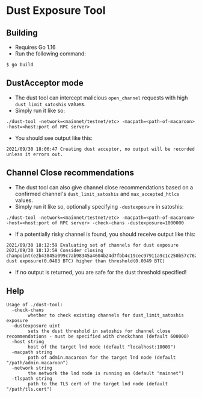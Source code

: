 # Dust Exposure Tool

## Building
- Requires Go 1.16
- Run the following command:
```
$ go build
```

## DustAcceptor mode
- The dust tool can intercept malicious `open_channel` requests with high `dust_limit_satoshis` values.
- Simply run it like so:
```
./dust-tool -network=<mainnet/testnet/etc> -macpath=<path-of-macaroon> -host=<host:port of RPC server>
```
- You should see output like this:
```
2021/09/30 18:06:47 Creating dust acceptor, no output will be recorded unless it errors out.
```

## Channel Close recommendations
- The dust tool can also give channel close recommendations based on a confirmed channel's `dust_limit_satoshis` and `max_accepted_htlcs` values.
- Simply run it like so, optionally specifying `-dustexposure` in satoshis:
```
./dust-tool -network=<mainnet/testnet/etc> -macpath=<path-of-macaroon> -host=<host:port of RPC server> -check-chans -dustexposure=1000000
```
- If a potentially risky channel is found, you should receive output like this:
```
2021/09/30 18:12:59 Evaluating set of channels for dust exposure
2021/09/30 18:12:59 Consider closing chanpoint(e2b43845a099c7ab98345a4604b24d7fbb4c19cec97911a9c1c250b57c762220:0), dust exposure(0.0483 BTC) higher than threshold(0.0049 BTC)
```
- If no output is returned, you are safe for the dust threshold specified!

## Help
```
Usage of ./dust-tool:
  -check-chans
        whether to check existing channels for dust_limit_satoshis exposure
  -dustexposure uint
        sets the dust threshold in satoshis for channel close recommendations - must be specified with checkchans (default 600000)
  -host string
        host of the target lnd node (default "localhost:10009")
  -macpath string
        path of admin.macaroon for the target lnd node (default "/path/admin.macaroon")
  -network string
        the network the lnd node is running on (default "mainnet")
  -tlspath string
        path to the TLS cert of the target lnd node (default "/path/tls.cert")
```
